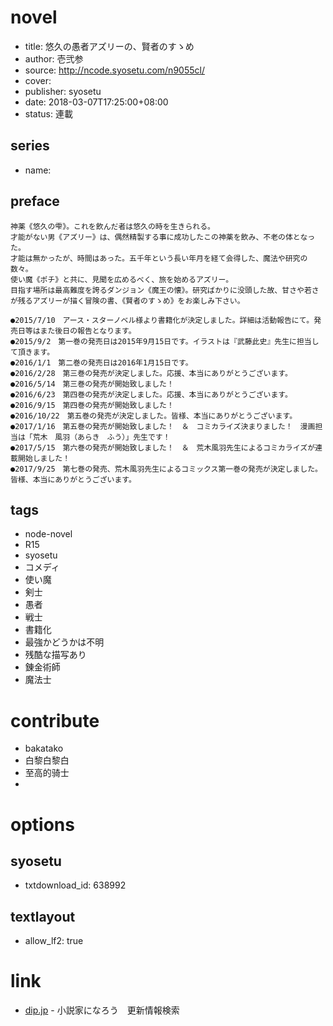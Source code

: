 # novel

- title: 悠久の愚者アズリーの、賢者のすゝめ
- author: 壱弐参
- source: http://ncode.syosetu.com/n9055cl/
- cover:
- publisher: syosetu
- date: 2018-03-07T17:25:00+08:00
- status: 連載

## series

- name:

## preface


```
神薬《悠久の雫》。これを飲んだ者は悠久の時を生きられる。
才能がない男《アズリー》は、偶然精製する事に成功したこの神薬を飲み、不老の体となった。
才能は無かったが、時間はあった。五千年という長い年月を経て会得した、魔法や研究の数々。
使い魔《ポチ》と共に、見聞を広めるべく、旅を始めるアズリー。
目指す場所は最高難度を誇るダンジョン《魔王の懐》。研究ばかりに没頭した故、甘さや若さが残るアズリーが描く冒険の書、《賢者のすゝめ》をお楽しみ下さい。

●2015/7/10　アース・スターノベル様より書籍化が決定しました。詳細は活動報告にて。発売日等はまた後日の報告となります。
●2015/9/2　第一巻の発売日は2015年9月15日です。イラストは『武藤此史』先生に担当して頂きます。
●2016/1/1　第二巻の発売日は2016年1月15日です。
●2016/2/28　第三巻の発売が決定しました。応援、本当にありがとうございます。
●2016/5/14　第三巻の発売が開始致しました！
●2016/6/23　第四巻の発売が決定しました。応援、本当にありがとうございます。
●2016/9/15　第四巻の発売が開始致しました！
●2016/10/22　第五巻の発売が決定しました。皆様、本当にありがとうございます。
●2017/1/16　第五巻の発売が開始致しました！　＆　コミカライズ決まりました！　漫画担当は「荒木　風羽（あらき　ふう）」先生です！
●2017/5/15　第六巻の発売が開始致しました！　＆　荒木風羽先生によるコミカライズが連載開始しました！
●2017/9/25　第七巻の発売、荒木風羽先生によるコミックス第一巻の発売が決定しました。皆様、本当にありがとうございます。
```

## tags

- node-novel
- R15
- syosetu
- コメディ
- 使い魔
- 剣士
- 愚者
- 戦士
- 書籍化
- 最強かどうかは不明
- 残酷な描写あり
- 錬金術師
- 魔法士

# contribute

- bakatako
- 白黎白黎白
- 至高的骑士
- 

# options

## syosetu

- txtdownload_id: 638992

## textlayout

- allow_lf2: true

# link

- [dip.jp](https://narou.dip.jp/search.php?text=n9055cl&novel=all&genre=all&new_genre=all&length=0&down=0&up=100) - 小説家になろう　更新情報検索


